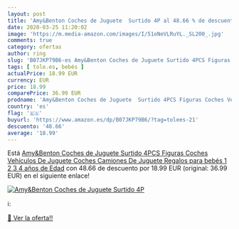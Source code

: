 ```yaml
---
layout: post
title: 'Amy&Benton Coches de Juguete  Surtido 4P al 48.66 % de descuento'
date: 2020-03-25 11:20:02
image: 'https://m.media-amazon.com/images/I/51oNeVLRuYL._SL200_.jpg'
comments: true
category: ofertas
author: ring
slug: 'B07JKP79B6-es Amy&Benton Coches de Juguete Surtido 4PCS Figuras Coches...'
tags: [ tole.es, bebés ]
actualPrice: 18.99 EUR
currency: EUR
price: 18.99
comparePrice: 36.99 EUR
prodname: 'Amy&Benton Coches de Juguete  Surtido 4PCS Figuras Coches Vehículos De Juguete Coches Camiones De Juguete Regalos para bebés 1 2 3 4 años de Edad'
country: 'es'
flag: '🇪🇸'
buyurl: 'https://www.amazon.es/dp/B07JKP79B6/?tag=tolees-21'
descuento: '48.66'
average: '18.99'
---
```


Está [Amy&Benton Coches de Juguete  Surtido 4PCS Figuras Coches Vehículos De Juguete Coches Camiones De Juguete Regalos para bebés 1 2 3 4 años de Edad](https://www.amazon.es/dp/B07JKP79B6/?tag=tolees-21) con 48.66 de descuento por 18.99 EUR (original: 36.99 EUR) en el siguiente enlace!

[![Amy&Benton Coches de Juguete  Surtido 4P](https://m.media-amazon.com/images/I/51oNeVLRuYL._SL200_.jpg)](https://www.amazon.es/dp/B07JKP79B6/?tag=tolees-21)

ℹ️:


[🛒 Ver la oferta!!](https://www.amazon.es/dp/B07JKP79B6/?tag=tolees-21)

